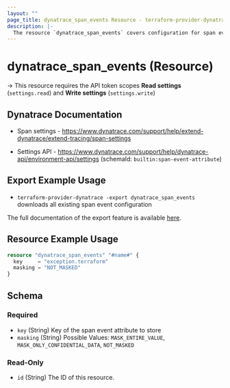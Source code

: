 ```yaml
---
layout: ""
page_title: dynatrace_span_events Resource - terraform-provider-dynatrace"
description: |-
  The resource `dynatrace_span_events` covers configuration for span events
---
```


# dynatrace_span_events (Resource)

-> This resource requires the API token scopes **Read settings** (`settings.read`) and **Write settings** (`settings.write`)

## Dynatrace Documentation

- Span settings - https://www.dynatrace.com/support/help/extend-dynatrace/extend-tracing/span-settings

- Settings API - https://www.dynatrace.com/support/help/dynatrace-api/environment-api/settings (schemaId: `builtin:span-event-attribute`)

## Export Example Usage

- `terraform-provider-dynatrace -export dynatrace_span_events` downloads all existing span event configuration

The full documentation of the export feature is available [here](https://registry.terraform.io/providers/dynatrace-oss/dynatrace/latest/docs/guides/export-v2).

## Resource Example Usage

```terraform
resource "dynatrace_span_events" "#name#" {
  key     = "exception.terraform"
  masking = "NOT_MASKED"
}
```

<!-- schema generated by tfplugindocs -->
## Schema

### Required

- `key` (String) Key of the span event attribute to store
- `masking` (String) Possible Values: `MASK_ENTIRE_VALUE`, `MASK_ONLY_CONFIDENTIAL_DATA`, `NOT_MASKED`

### Read-Only

- `id` (String) The ID of this resource.
 